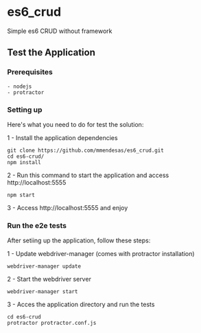 # es6_crud
Simple es6 CRUD without framework

## Test the Application

### Prerequisites
    - nodejs
    - protractor

### Setting up

Here's what you need to do for test the solution:

1 - Install the application dependencies

```shell
git clone https://github.com/mmendesas/es6_crud.git
cd es6-crud/
npm install
```

2 - Run this command to start the application and access http://localhost:5555

```shell
npm start
```

3 - Access http://localhost:5555 and enjoy


### Run the e2e tests

After setiing up the application, follow these steps:

1 - Update webdriver-manager (comes with protractor installation)
```shell
webdriver-manager update
```

2 - Start the webdriver server

```shell
webdriver-manager start
```

3 - Acces the application directory and run the tests
```shell
cd es6-crud
protractor protractor.conf.js
```